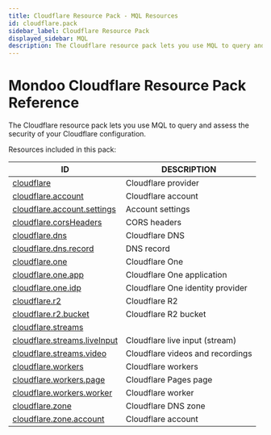 ```yaml
---
title: Cloudflare Resource Pack - MQL Resources
id: cloudflare.pack
sidebar_label: Cloudflare Resource Pack
displayed_sidebar: MQL
description: The Cloudflare resource pack lets you use MQL to query and assess the security of your Cloudflare configuration.
---
```


# Mondoo Cloudflare Resource Pack Reference

The Cloudflare resource pack lets you use MQL to query and assess the security of your Cloudflare configuration.

Resources included in this pack:

| ID                                                              | DESCRIPTION                      |
| --------------------------------------------------------------- | -------------------------------- |
| [cloudflare](cloudflare.md)                                     | Cloudflare provider              |
| [cloudflare.account](cloudflare.account.md)                     | Cloudflare account               |
| [cloudflare.account.settings](cloudflare.account.settings.md)   | Account settings                 |
| [cloudflare.corsHeaders](cloudflare.corsheaders.md)             | CORS headers                     |
| [cloudflare.dns](cloudflare.dns.md)                             | Cloudflare DNS                   |
| [cloudflare.dns.record](cloudflare.dns.record.md)               | DNS record                       |
| [cloudflare.one](cloudflare.one.md)                             | Cloudflare One                   |
| [cloudflare.one.app](cloudflare.one.app.md)                     | Cloudflare One application       |
| [cloudflare.one.idp](cloudflare.one.idp.md)                     | Cloudflare One identity provider |
| [cloudflare.r2](cloudflare.r2.md)                               | Cloudflare R2                    |
| [cloudflare.r2.bucket](cloudflare.r2.bucket.md)                 | Cloudflare R2 bucket             |
| [cloudflare.streams](cloudflare.streams.md)                     |                                  |
| [cloudflare.streams.liveInput](cloudflare.streams.liveinput.md) | Cloudflare live input (stream)   |
| [cloudflare.streams.video](cloudflare.streams.video.md)         | Cloudflare videos and recordings |
| [cloudflare.workers](cloudflare.workers.md)                     | Cloudflare workers               |
| [cloudflare.workers.page](cloudflare.workers.page.md)           | Cloudflare Pages page            |
| [cloudflare.workers.worker](cloudflare.workers.worker.md)       | Cloudflare worker                |
| [cloudflare.zone](cloudflare.zone.md)                           | Cloudflare DNS zone              |
| [cloudflare.zone.account](cloudflare.zone.account.md)           | Cloudflare account               |
